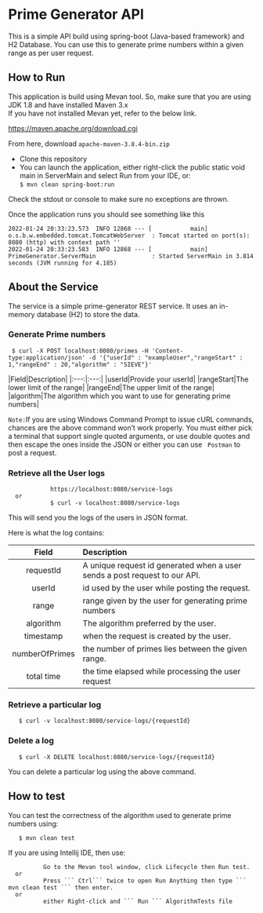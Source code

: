 # Prime Generator API
This is a simple API build using spring-boot (Java-based framework) and H2 Database.
You can use this to generate prime numbers within a given range as per user request.  

## How to Run
   This application is build using Mevan tool. So, make sure that you are using JDK 1.8 and have installed Maven 3.x  
   If you have not installed Mevan yet, refer to the below link. 
        
   https://maven.apache.org/download.cgi
      
   From here, download ``` apache-maven-3.8.4-bin.zip ```
   * Clone this repository
   * You can launch the application, either right-click the public static void main in ServerMain and select Run from your IDE, or:  
   	``` $ mvn clean spring-boot:run
   	```
   
   Check the stdout or console to make sure no exceptions are thrown.
   
   Once the application runs you should see something like this
   ```
   2022-01-24 20:33:23.573  INFO 12868 --- [           main] o.s.b.w.embedded.tomcat.TomcatWebServer  : Tomcat started on port(s): 8080 (http) with context path ''
   2022-01-24 20:33:23.583  INFO 12868 --- [           main] PrimeGenerator.ServerMain                : Started ServerMain in 3.814 seconds (JVM running for 4.185)
   ```
    
##   About the Service
   The service is a simple prime-generator REST service. It uses an in-memory database (H2) to store the data.
   
###   Generate Prime numbers

   ```curl 
    $ curl -X POST localhost:8080/primes -H 'Content-type:application/json' -d '{"userId" : "exampleUser","rangeStart" : 1,"rangeEnd" : 20,"algorithm" : "SIEVE"}'
   ```
   |Field|Description|
    |:---:|:---:|
    |userId|Provide your userId|
    |rangeStart|The lower limit of the range|
    |rangeEnd|The upper limit of the range|
    |algorithm|The algorithm which you want to use for generating prime numbers|

   ``` Note: ```If you are using Windows Command Prompt to issue cURL commands, chances are the above command won’t work properly. You must either pick a terminal that support single quoted arguments, or use double quotes and then escape the ones inside the JSON or either you can use ``` Postman``` to post a request.
      
   
###   Retrieve all the User logs 
```
            https://localhost:8080/service-logs
  or
            $ curl -v localhost:8080/service-logs 
```
   This will send you the logs of the users in JSON format.
     
   Here is what the log contains:
   
   |Field|Description|
   |:---:|:---|
   |requestId|  A unique request id generated when a user sends a post request to our API.|
   |userId |  id used by the user while posting the request.|
   |range | range given by the user for generating prime numbers|
   |algorithm | The algorithm preferred by the user.|
   |timestamp | when the request is created by the user.|
   |numberOfPrimes | the number of primes lies between the given range.|
   |total time | the time elapsed while processing the user request|
   
###   Retrieve a particular log

```curl   
   $ curl -v localhost:8080/service-logs/{requestId}
```   

   
###   Delete a log
```curl     
   $ curl -X DELETE localhost:8080/service-logs/{requestId}
```   
   You can delete a particular log using the above command.
   
   
##   How to test

   You can test the correctness of the algorithm used to generate prime numbers using:
    
```
   $ mvn clean test
```
   If you are using Intellij IDE, then use:
```
          Go to the Mevan tool window, click Lifecycle then Run test.    
  or
          Press ``` Ctrl``` twice to open Run Anything then type ``` mvn clean test ``` then enter.      
  or 
          either Right-click and ``` Run ``` AlgorithmTests file 
```   
   



